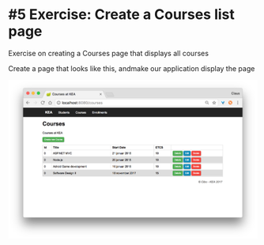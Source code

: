 # #5 Exercise: Create a Courses list page
Exercise on creating a Courses page that displays all courses

Create a page that looks like this, andmake our application display the page

<img src="/courses_list.png" />


